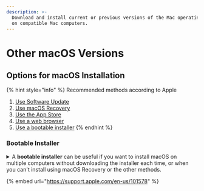 ```yaml
---
description: >-
  Download and install current or previous versions of the Mac operating system
  on compatible Mac computers.
---
```


# Other macOS Versions

## Options for macOS Installation

{% hint style="info" %}
Recommended methods according to Apple

1. [Use Software Update](https://support.apple.com/en-us/102662#softwareupdate)
2. [Use macOS Recovery](https://support.apple.com/en-us/102662#recovery)
3. [Use the App Store](https://support.apple.com/en-us/102662#appstore)
4. [Use a web browser](https://support.apple.com/en-us/102662#browser)
5. [Use a bootable installer](https://support.apple.com/en-us/102662#bootable)
{% endhint %}

### Bootable Installer

<details>

<summary>A <strong>bootable installer</strong> can be useful if you want to install macOS on multiple computers without downloading the installer each time, or when you can't install using macOS Recovery or the other methods.</summary>



</details>

{% embed url="https://support.apple.com/en-us/101578" %}

